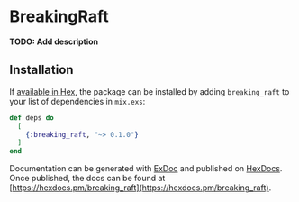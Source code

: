 # BreakingRaft

**TODO: Add description**

## Installation

If [available in Hex](https://hex.pm/docs/publish), the package can be installed
by adding `breaking_raft` to your list of dependencies in `mix.exs`:

```elixir
def deps do
  [
    {:breaking_raft, "~> 0.1.0"}
  ]
end
```

Documentation can be generated with [ExDoc](https://github.com/elixir-lang/ex_doc)
and published on [HexDocs](https://hexdocs.pm). Once published, the docs can
be found at [https://hexdocs.pm/breaking_raft](https://hexdocs.pm/breaking_raft).

